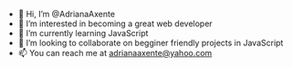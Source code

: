 - 👋 Hi, I’m @AdrianaAxente
- 👀 I’m interested in becoming a great web developer
- 🌱 I’m currently learning JavaScript
- 💞️ I’m looking to collaborate on begginer friendly projects in JavaScript
- 📫 You can reach me at adrianaaxente@yahoo.com

<!---
AdrianaAxente/AdrianaAxente is a ✨ special ✨ repository because its `README.md` (this file) appears on your GitHub profile.
You can click the Preview link to take a look at your changes.
--->
